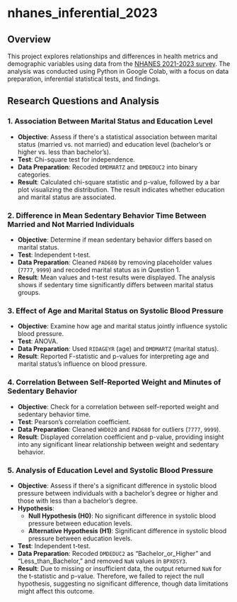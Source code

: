 # nhanes_inferential_2023

## Overview

This project explores relationships and differences in health metrics and demographic variables using data from the [NHANES 2021-2023 survey](https://wwwn.cdc.gov/nchs/nhanes/continuousnhanes/default.aspx?Cycle=2021-2023). The analysis was conducted using Python in Google Colab, with a focus on data preparation, inferential statistical tests, and findings.

## Research Questions and Analysis

### 1. Association Between Marital Status and Education Level
- **Objective**: Assess if there's a statistical association between marital status (married vs. not married) and education level (bachelor’s or higher vs. less than bachelor’s).
- **Test**: Chi-square test for independence.
- **Data Preparation**: Recoded `DMDMARTZ` and `DMDEDUC2` into binary categories.
- **Result**: Calculated chi-square statistic and p-value, followed by a bar plot visualizing the distribution. The result indicates whether education and marital status are associated.

### 2. Difference in Mean Sedentary Behavior Time Between Married and Not Married Individuals
- **Objective**: Determine if mean sedentary behavior differs based on marital status.
- **Test**: Independent t-test.
- **Data Preparation**: Cleaned `PAD680` by removing placeholder values (`7777`, `9999`) and recoded marital status as in Question 1.
- **Result**: Mean values and t-test results were displayed. The analysis shows if sedentary time significantly differs between marital status groups.

### 3. Effect of Age and Marital Status on Systolic Blood Pressure
- **Objective**: Examine how age and marital status jointly influence systolic blood pressure.
- **Test**: ANOVA.
- **Data Preparation**: Used `RIDAGEYR` (age) and `DMDMARTZ` (marital status).
- **Result**: Reported F-statistic and p-values for interpreting age and marital status’s influence on blood pressure.

### 4. Correlation Between Self-Reported Weight and Minutes of Sedentary Behavior
- **Objective**: Check for a correlation between self-reported weight and sedentary behavior time.
- **Test**: Pearson’s correlation coefficient.
- **Data Preparation**: Cleaned `WHD020` and `PAD680` for outliers (`7777`, `9999`).
- **Result**: Displayed correlation coefficient and p-value, providing insight into any significant linear relationship between weight and sedentary behavior.

### 5. Analysis of Education Level and Systolic Blood Pressure
- **Objective**: Assess if there's a significant difference in systolic blood pressure between individuals with a bachelor’s degree or higher and those with less than a bachelor’s degree.
- **Hypothesis**:
  - **Null Hypothesis (H0)**: No significant difference in systolic blood pressure between education levels.
  - **Alternative Hypothesis (H1)**: Significant difference in systolic blood pressure between education levels.
- **Test**: Independent t-test.
- **Data Preparation**: Recoded `DMDEDUC2` as “Bachelor_or_Higher” and “Less_than_Bachelor,” and removed `NaN` values in `BPXOSY3`.
- **Result**: Due to missing or insufficient data, the output returned `NaN` for the t-statistic and p-value. Therefore, we failed to reject the null hypothesis, suggesting no significant difference, though data limitations might affect this outcome.
